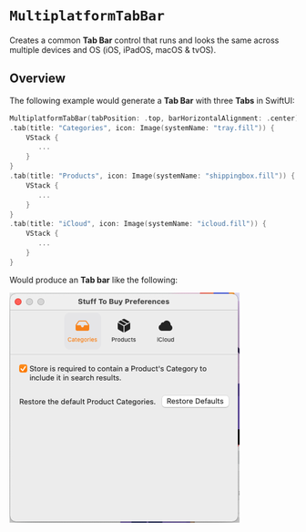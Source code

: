 # ``MultiplatformTabBar``

Creates a common **Tab Bar** control that runs and looks the same across multiple devices and OS (iOS, iPadOS, macOS & tvOS).

## Overview

The following example would generate a **Tab Bar** with three **Tabs** in SwiftUI:
 
 ```swift
 MultiplatformTabBar(tabPosition: .top, barHorizontalAlignment: .center)
 .tab(title: "Categories", icon: Image(systemName: "tray.fill")) {
     VStack {
        ...
     }
 }
 .tab(title: "Products", icon: Image(systemName: "shippingbox.fill")) {
     VStack {
        ...
     }
 }
 .tab(title: "iCloud", icon: Image(systemName: "icloud.fill")) {
     VStack {
        ...
     }
 }
 ```
 
 Would produce an **Tab bar** like the following:
 
 ![](Resources/TabBar01.png)
